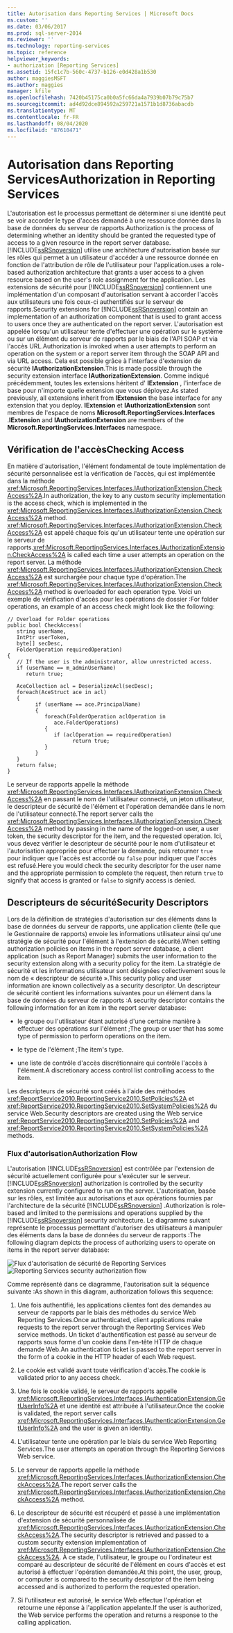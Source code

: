 ```yaml
---
title: Autorisation dans Reporting Services | Microsoft Docs
ms.custom: ''
ms.date: 03/06/2017
ms.prod: sql-server-2014
ms.reviewer: ''
ms.technology: reporting-services
ms.topic: reference
helpviewer_keywords:
- authorization [Reporting Services]
ms.assetid: 15fc1c7b-560c-4737-b126-e0d428a1b530
author: maggiesMSFT
ms.author: maggies
manager: kfile
ms.openlocfilehash: 7420b45175ca0b0a5fc66da4a7939b07b79c75b7
ms.sourcegitcommit: ad4d92dce894592a259721a1571b1d8736abacdb
ms.translationtype: MT
ms.contentlocale: fr-FR
ms.lasthandoff: 08/04/2020
ms.locfileid: "87610471"
---
```

# <a name="authorization-in-reporting-services"></a><span data-ttu-id="ce0b6-102">Autorisation dans Reporting Services</span><span class="sxs-lookup"><span data-stu-id="ce0b6-102">Authorization in Reporting Services</span></span>
  <span data-ttu-id="ce0b6-103">L'autorisation est le processus permettant de déterminer si une identité peut se voir accorder le type d'accès demandé à une ressource donnée dans la base de données du serveur de rapports.</span><span class="sxs-lookup"><span data-stu-id="ce0b6-103">Authorization is the process of determining whether an identity should be granted the requested type of access to a given resource in the report server database.</span></span> [!INCLUDE[ssRSnoversion](../../../includes/ssrsnoversion-md.md)] <span data-ttu-id="ce0b6-104">utilise une architecture d'autorisation basée sur les rôles qui permet à un utilisateur d'accéder à une ressource donnée en fonction de l'attribution de rôle de l'utilisateur pour l'application.</span><span class="sxs-lookup"><span data-stu-id="ce0b6-104">uses a role-based authorization architecture that grants a user access to a given resource based on the user's role assignment for the application.</span></span> <span data-ttu-id="ce0b6-105">Les extensions de sécurité pour [!INCLUDE[ssRSnoversion](../../../includes/ssrsnoversion-md.md)] contiennent une implémentation d'un composant d'autorisation servant à accorder l'accès aux utilisateurs une fois ceux-ci authentifiés sur le serveur de rapports.</span><span class="sxs-lookup"><span data-stu-id="ce0b6-105">Security extensions for [!INCLUDE[ssRSnoversion](../../../includes/ssrsnoversion-md.md)] contain an implementation of an authorization component that is used to grant access to users once they are authenticated on the report server.</span></span> <span data-ttu-id="ce0b6-106">L'autorisation est appelée lorsqu'un utilisateur tente d'effectuer une opération sur le système ou sur un élément du serveur de rapports par le biais de l'API SOAP et via l'accès URL.</span><span class="sxs-lookup"><span data-stu-id="ce0b6-106">Authorization is invoked when a user attempts to perform an operation on the system or a report server item through the SOAP API and via URL access.</span></span> <span data-ttu-id="ce0b6-107">Cela est possible grâce à l'interface d'extension de sécurité **IAuthorizationExtension**.</span><span class="sxs-lookup"><span data-stu-id="ce0b6-107">This is made possible through the security extension interface **IAuthorizationExtension**.</span></span> <span data-ttu-id="ce0b6-108">Comme indiqué précédemment, toutes les extensions héritent d' **IExtension** , l'interface de base pour n'importe quelle extension que vous déployez.</span><span class="sxs-lookup"><span data-stu-id="ce0b6-108">As stated previously, all extensions inherit from **IExtension** the base interface for any extension that you deploy.</span></span> <span data-ttu-id="ce0b6-109">**IExtension** et **IAuthorizationExtension** sont membres de l'espace de noms **Microsoft.ReportingServices.Interfaces** .</span><span class="sxs-lookup"><span data-stu-id="ce0b6-109">**IExtension** and **IAuthorizationExtension** are members of the **Microsoft.ReportingServices.Interfaces** namespace.</span></span>

## <a name="checking-access"></a><span data-ttu-id="ce0b6-110">Vérification de l'accès</span><span class="sxs-lookup"><span data-stu-id="ce0b6-110">Checking Access</span></span>
 <span data-ttu-id="ce0b6-111">En matière d'autorisation, l'élément fondamental de toute implémentation de sécurité personnalisée est la vérification de l'accès, qui est implémentée dans la méthode <xref:Microsoft.ReportingServices.Interfaces.IAuthorizationExtension.CheckAccess%2A>.</span><span class="sxs-lookup"><span data-stu-id="ce0b6-111">In authorization, the key to any custom security implementation is the access check, which is implemented in the <xref:Microsoft.ReportingServices.Interfaces.IAuthorizationExtension.CheckAccess%2A> method.</span></span> <span data-ttu-id="ce0b6-112"><xref:Microsoft.ReportingServices.Interfaces.IAuthorizationExtension.CheckAccess%2A> est appelé chaque fois qu'un utilisateur tente une opération sur le serveur de rapports.</span><span class="sxs-lookup"><span data-stu-id="ce0b6-112"><xref:Microsoft.ReportingServices.Interfaces.IAuthorizationExtension.CheckAccess%2A> is called each time a user attempts an operation on the report server.</span></span> <span data-ttu-id="ce0b6-113">La méthode <xref:Microsoft.ReportingServices.Interfaces.IAuthorizationExtension.CheckAccess%2A> est surchargée pour chaque type d'opération.</span><span class="sxs-lookup"><span data-stu-id="ce0b6-113">The <xref:Microsoft.ReportingServices.Interfaces.IAuthorizationExtension.CheckAccess%2A> method is overloaded for each operation type.</span></span> <span data-ttu-id="ce0b6-114">Voici un exemple de vérification d'accès pour les opérations de dossier :</span><span class="sxs-lookup"><span data-stu-id="ce0b6-114">For folder operations, an example of an access check might look like the following:</span></span>

```
// Overload for Folder operations
public bool CheckAccess(
   string userName, 
   IntPtr userToken, 
   byte[] secDesc, 
   FolderOperation requiredOperation)
{
   // If the user is the administrator, allow unrestricted access.
   if (userName == m_adminUserName) 
      return true;

   AceCollection acl = DeserializeAcl(secDesc);
   foreach(AceStruct ace in acl)
   {
         if (userName == ace.PrincipalName)
         {
            foreach(FolderOperation aclOperation in 
               ace.FolderOperations)
            {
               if (aclOperation == requiredOperation)
                     return true;
            }
         }
   }
   return false;
}
```

 <span data-ttu-id="ce0b6-115">Le serveur de rapports appelle la méthode <xref:Microsoft.ReportingServices.Interfaces.IAuthorizationExtension.CheckAccess%2A> en passant le nom de l'utilisateur connecté, un jeton utilisateur, le descripteur de sécurité de l'élément et l'opération demandée dans le nom de l'utilisateur connecté.</span><span class="sxs-lookup"><span data-stu-id="ce0b6-115">The report server calls the <xref:Microsoft.ReportingServices.Interfaces.IAuthorizationExtension.CheckAccess%2A> method by passing in the name of the logged-on user, a user token, the security descriptor for the item, and the requested operation.</span></span> <span data-ttu-id="ce0b6-116">Ici, vous devez vérifier le descripteur de sécurité pour le nom d'utilisateur et l'autorisation appropriée pour effectuer la demande, puis retourner `true` pour indiquer que l'accès est accordé ou `false` pour indiquer que l'accès est refusé.</span><span class="sxs-lookup"><span data-stu-id="ce0b6-116">Here you would check the security descriptor for the user name and the appropriate permission to complete the request, then return `true` to signify that access is granted or `false` to signify access is denied.</span></span>

## <a name="security-descriptors"></a><span data-ttu-id="ce0b6-117">Descripteurs de sécurité</span><span class="sxs-lookup"><span data-stu-id="ce0b6-117">Security Descriptors</span></span>
 <span data-ttu-id="ce0b6-118">Lors de la définition de stratégies d'autorisation sur des éléments dans la base de données du serveur de rapports, une application cliente (telle que le Gestionnaire de rapports) envoie les informations utilisateur ainsi qu'une stratégie de sécurité pour l'élément à l'extension de sécurité.</span><span class="sxs-lookup"><span data-stu-id="ce0b6-118">When setting authorization policies on items in the report server database, a client application (such as Report Manager) submits the user information to the security extension along with a security policy for the item.</span></span> <span data-ttu-id="ce0b6-119">La stratégie de sécurité et les informations utilisateur sont désignées collectivement sous le nom de « descripteur de sécurité ».</span><span class="sxs-lookup"><span data-stu-id="ce0b6-119">This security policy and user information are known collectively as a security descriptor.</span></span> <span data-ttu-id="ce0b6-120">Un descripteur de sécurité contient les informations suivantes pour un élément dans la base de données du serveur de rapports :</span><span class="sxs-lookup"><span data-stu-id="ce0b6-120">A security descriptor contains the following information for an item in the report server database:</span></span>

-   <span data-ttu-id="ce0b6-121">le groupe ou l'utilisateur étant autorisé d'une certaine manière à effectuer des opérations sur l'élément ;</span><span class="sxs-lookup"><span data-stu-id="ce0b6-121">The group or user that has some type of permission to perform operations on the item.</span></span>

-   <span data-ttu-id="ce0b6-122">le type de l'élément ;</span><span class="sxs-lookup"><span data-stu-id="ce0b6-122">The item's type.</span></span>

-   <span data-ttu-id="ce0b6-123">une liste de contrôle d'accès discrétionnaire qui contrôle l'accès à l'élément.</span><span class="sxs-lookup"><span data-stu-id="ce0b6-123">A discretionary access control list controlling access to the item.</span></span>

 <span data-ttu-id="ce0b6-124">Les descripteurs de sécurité sont créés à l'aide des méthodes <xref:ReportService2010.ReportingService2010.SetPolicies%2A> et <xref:ReportService2010.ReportingService2010.SetSystemPolicies%2A> du service Web.</span><span class="sxs-lookup"><span data-stu-id="ce0b6-124">Security descriptors are created using the Web service <xref:ReportService2010.ReportingService2010.SetPolicies%2A> and <xref:ReportService2010.ReportingService2010.SetSystemPolicies%2A> methods.</span></span>

### <a name="authorization-flow"></a><span data-ttu-id="ce0b6-125">Flux d'autorisation</span><span class="sxs-lookup"><span data-stu-id="ce0b6-125">Authorization Flow</span></span>
 <span data-ttu-id="ce0b6-126">L'autorisation [!INCLUDE[ssRSnoversion](../../../includes/ssrsnoversion-md.md)] est contrôlée par l'extension de sécurité actuellement configurée pour s'exécuter sur le serveur.</span><span class="sxs-lookup"><span data-stu-id="ce0b6-126">[!INCLUDE[ssRSnoversion](../../../includes/ssrsnoversion-md.md)] authorization is controlled by the security extension currently configured to run on the server.</span></span> <span data-ttu-id="ce0b6-127">L'autorisation, basée sur les rôles, est limitée aux autorisations et aux opérations fournies par l'architecture de la sécurité [!INCLUDE[ssRSnoversion](../../../includes/ssrsnoversion-md.md)] .</span><span class="sxs-lookup"><span data-stu-id="ce0b6-127">Authorization is role-based and limited to the permissions and operations supplied by the [!INCLUDE[ssRSnoversion](../../../includes/ssrsnoversion-md.md)] security architecture.</span></span> <span data-ttu-id="ce0b6-128">Le diagramme suivant représente le processus permettant d'autoriser des utilisateurs à manipuler des éléments dans la base de données du serveur de rapports :</span><span class="sxs-lookup"><span data-stu-id="ce0b6-128">The following diagram depicts the process of authorizing users to operate on items in the report server database:</span></span>

 <span data-ttu-id="ce0b6-129">![Flux d'autorisation de sécurité de Reporting Services](../../media/rosettasecurityextensionauthorizationflow.gif "Flux d'autorisation de sécurité de Reporting Services")</span><span class="sxs-lookup"><span data-stu-id="ce0b6-129">![Reporting Services security authorization flow](../../media/rosettasecurityextensionauthorizationflow.gif "Reporting Services security authorization flow")</span></span>

 <span data-ttu-id="ce0b6-130">Comme représenté dans ce diagramme, l'autorisation suit la séquence suivante :</span><span class="sxs-lookup"><span data-stu-id="ce0b6-130">As shown in this diagram, authorization follows this sequence:</span></span>

1.  <span data-ttu-id="ce0b6-131">Une fois authentifié, les applications clientes font des demandes au serveur de rapports par le biais des méthodes du service Web Reporting Services.</span><span class="sxs-lookup"><span data-stu-id="ce0b6-131">Once authenticated, client applications make requests to the report server through the Reporting Services Web service methods.</span></span> <span data-ttu-id="ce0b6-132">Un ticket d'authentification est passé au serveur de rapports sous forme d'un cookie dans l'en-tête HTTP de chaque demande Web.</span><span class="sxs-lookup"><span data-stu-id="ce0b6-132">An authentication ticket is passed to the report server in the form of a cookie in the HTTP header of each Web request.</span></span>

2.  <span data-ttu-id="ce0b6-133">Le cookie est validé avant toute vérification d'accès.</span><span class="sxs-lookup"><span data-stu-id="ce0b6-133">The cookie is validated prior to any access check.</span></span>

3.  <span data-ttu-id="ce0b6-134">Une fois le cookie validé, le serveur de rapports appelle <xref:Microsoft.ReportingServices.Interfaces.IAuthenticationExtension.GetUserInfo%2A> et une identité est attribuée à l'utilisateur.</span><span class="sxs-lookup"><span data-stu-id="ce0b6-134">Once the cookie is validated, the report server calls <xref:Microsoft.ReportingServices.Interfaces.IAuthenticationExtension.GetUserInfo%2A> and the user is given an identity.</span></span>

4.  <span data-ttu-id="ce0b6-135">L'utilisateur tente une opération par le biais du service Web Reporting Services.</span><span class="sxs-lookup"><span data-stu-id="ce0b6-135">The user attempts an operation through the Reporting Services Web service.</span></span>

5.  <span data-ttu-id="ce0b6-136">Le serveur de rapports appelle la méthode <xref:Microsoft.ReportingServices.Interfaces.IAuthorizationExtension.CheckAccess%2A>.</span><span class="sxs-lookup"><span data-stu-id="ce0b6-136">The report server calls the <xref:Microsoft.ReportingServices.Interfaces.IAuthorizationExtension.CheckAccess%2A> method.</span></span>

6.  <span data-ttu-id="ce0b6-137">Le descripteur de sécurité est récupéré et passé à une implémentation d'extension de sécurité personnalisée de <xref:Microsoft.ReportingServices.Interfaces.IAuthorizationExtension.CheckAccess%2A>.</span><span class="sxs-lookup"><span data-stu-id="ce0b6-137">The security descriptor is retrieved and passed to a custom security extension implementation of <xref:Microsoft.ReportingServices.Interfaces.IAuthorizationExtension.CheckAccess%2A>.</span></span> <span data-ttu-id="ce0b6-138">À ce stade, l'utilisateur, le groupe ou l'ordinateur est comparé au descripteur de sécurité de l'élément en cours d'accès et est autorisé à effectuer l'opération demandée.</span><span class="sxs-lookup"><span data-stu-id="ce0b6-138">At this point, the user, group, or computer is compared to the security descriptor of the item being accessed and is authorized to perform the requested operation.</span></span>

7.  <span data-ttu-id="ce0b6-139">Si l'utilisateur est autorisé, le service Web effectue l'opération et retourne une réponse à l'application appelante.</span><span class="sxs-lookup"><span data-stu-id="ce0b6-139">If the user is authorized, the Web service performs the operation and returns a response to the calling application.</span></span>


